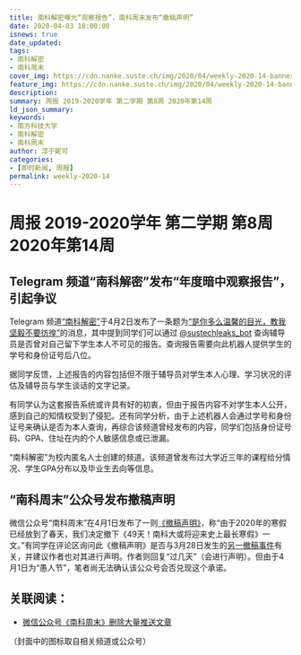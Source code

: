 ```yaml
---
title: 南科解密曝光“观察报告”，南科周末发布“撤稿声明”
date: 2020-04-03 18:00:00
isnews: true
date_updated:
tags:
- 南科解密
- 南科周末
cover_img: https://cdn.nanke.suste.ch/img/2020/04/weekly-2020-14-banner-scaled.png
feature_img: https://cdn.nanke.suste.ch/img/2020/04/weekly-2020-14-banner-scaled.png
description:
summary: 周报 2019-2020学年 第二学期 第8周 2020年第14周
ld_json_summary:
keywords:
- 南方科技大学
- 南科解密
- 南科周末
author: 淳于妮可
categories:
- [即时新闻, 周报]
permalink: weekly-2020-14
---
```

# 周报 2019-2020学年 第二学期 第8周 2020年第14周
## Telegram 频道“南科解密”发布“年度暗中观察报告”，引起争议

Telegram 频道[“南科解密”](https://t.me/s/sustechleaks)于4月2日发布了一条题为[“是你多么温馨的目光，教我坚毅不要彷徨”](https://t.me/sustechleaks/46)的消息，其中提到同学们可以通过 [@sustechleaks_bot](https://t.me/sustechleaks_bot) 查询辅导员是否曾对自己留下学生本人不可见的报告。查询报告需要向此机器人提供学生的学号和身份证号后八位。

据同学反馈，上述报告的内容包括但不限于辅导员对学生本人心理、学习状况的评估及辅导员与学生谈话的文字记录。

有同学认为这套报告系统或许具有好的初衷，但由于报告内容不对学生本人公开，感到自己的知情权受到了侵犯。还有同学分析，由于上述机器人会通过学号和身份证号来确认是否为本人查询，再综合该频道曾经发布的内容，同学们包括身份证号码、GPA、住址在内的个人敏感信息或已泄漏。

“南科解密”为校内匿名人士创建的频道。该频道曾发布过大学近三年的课程给分情况、学生GPA分布以及毕业生去向等信息。

## “南科周末”公众号发布撤稿声明

微信公众号“南科周末”在4月1日发布了一则[《撤稿声明》](https://mp.weixin.qq.com/s/A7kJ9UHPEavT9-8t2T6j4Q)，称“由于2020年的寒假已经放到了春天，我们决定撤下《49天！南科大或将迎来史上最长寒假》一文。”有同学在评论区询问此《撤稿声明》是否与3月28日发生的[另一撤稿事件](/2020/03/28/sustech-weekly-deletes-posts/)有关，并建议作者也对其进行声明。作者则回复“过几天”（会进行声明）。但由于4月1日为“愚人节”，笔者尚无法确认该公众号会否兑现这个承诺。


## 关联阅读：

- [微信公众号《南科周末》删除大量推送文章](/2020/03/28/sustech-weekly-deletes-posts/)

（封面中的图标取自相关频道或公众号）
